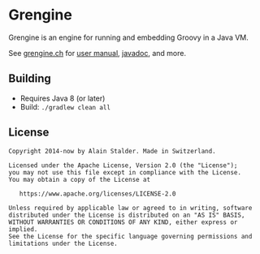 Grengine
========

Grengine is an engine for running and embedding Groovy in a Java VM.

See [grengine.ch](https://grengine.ch/)
for [user manual](https://grengine.ch/manual.html),
[javadoc](https://grengine.ch/javadoc/),
and more.

Building
--------

* Requires Java 8 (or later)
* Build: `./gradlew clean all`

License
-------

    Copyright 2014-now by Alain Stalder. Made in Switzerland.

    Licensed under the Apache License, Version 2.0 (the "License");
    you may not use this file except in compliance with the License.
    You may obtain a copy of the License at

       https://www.apache.org/licenses/LICENSE-2.0

    Unless required by applicable law or agreed to in writing, software
    distributed under the License is distributed on an "AS IS" BASIS,
    WITHOUT WARRANTIES OR CONDITIONS OF ANY KIND, either express or implied.
    See the License for the specific language governing permissions and
    limitations under the License.
